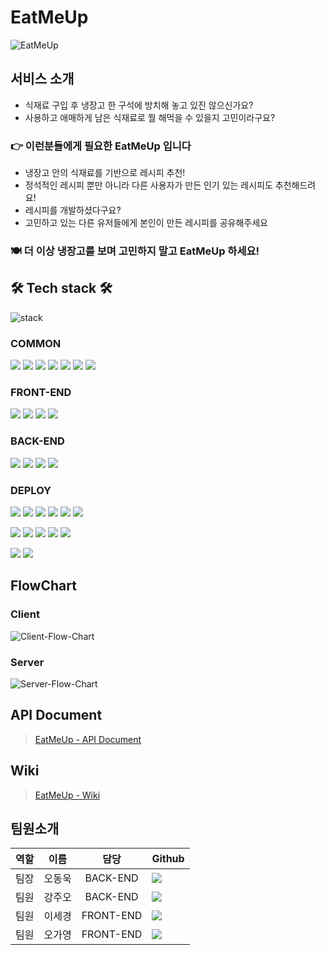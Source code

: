 # EatMeUp
![EatMeUp](https://user-images.githubusercontent.com/75926861/134337149-eb32c681-e9fa-4b59-9c37-45b725653bb6.png)

## 서비스 소개
- 식재료 구입 후 냉장고 한 구석에 방치해 놓고 있진 않으신가요?
- 사용하고 애매하게 남은 식재료로 뭘 해먹을 수 있을지 고민이라구요?
### 👉 이런분들에게 필요한 EatMeUp 입니다
- 냉장고 안의 식재료를 기반으로 레시피 추천!
- 정석적인 레시피 뿐만 아니라 다른 사용자가 만든 인기 있는 레시피도 추천해드려요!
- 레시피를 개발하셨다구요?
- 고민하고 있는 다른 유저들에게 본인이 만든 레시피를 공유해주세요

### 🍽 더 이상 냉장고를 보며 고민하지 말고 EatMeUp 하세요! 



## 🛠 Tech stack 🛠
![stack](https://user-images.githubusercontent.com/75926861/137096969-c122ca44-a162-4777-aa03-358ddd948dd5.png)

### COMMON

<img src="https://img.shields.io/badge/GITHUB-181717?style=for-the-badge&logo=GitHub&logoColor=white"/></a> 
<img src="https://img.shields.io/badge/ESLint-4B32C3?style=for-the-badge&logo=ESLint&logoColor=white"/></a> 
<img src="https://img.shields.io/badge/Prettier-F7B93E?style=for-the-badge&logo=Prettier&logoColor=white"/></a> 
<img src="https://img.shields.io/badge/Notion-000000?style=for-the-badge&logo=Notion&logoColor=white"/></a> 
<img src="https://img.shields.io/badge/Figma-F24E1E?style=for-the-badge&logo=Figma&logoColor=white"/></a> 
<img src="https://img.shields.io/badge/Miro-050038?style=for-the-badge&logo=Miro&logoColor=white"/></a> 
<img src="https://img.shields.io/badge/Postman-FF6C37?style=for-the-badge&logo=Postman&logoColor=white"/></a>

### FRONT-END
<img src="https://img.shields.io/badge/JavaScript-F7DF1E?style=for-the-badge&logo=JavaScript&logoColor=white"/></a> 
<img src="https://img.shields.io/badge/REACT-61DAFB?style=for-the-badge&logo=React&logoColor=white"/></a> 
<img src="https://img.shields.io/badge/Redux-764ABC?style=for-the-badge&logo=Redux&logoColor=white"/></a> 
<img src="https://img.shields.io/badge/Styled Components-DB7093?style=for-the-badge&logo=styled-components&logoColor=white"/></a>

### BACK-END
<img src="https://img.shields.io/badge/Node.js-339933?style=for-the-badge&logo=Node.js&logoColor=white"/></a> 
<img src="https://img.shields.io/badge/Express-000000?style=for-the-badge&logo=Express&logoColor=white"/></a> 
<img src="https://img.shields.io/badge/PostgreSQL-47A248?style=for-the-badge&logo=postgreSQL&logoColor=white"/></a> 
<img src="https://img.shields.io/badge/JSON Web Tokens-000000?style=for-the-badge&logo=JSON Web Tokens&logoColor=white"/></a>


### DEPLOY
<img src="https://img.shields.io/badge/Client-6f6f6f?style=for-the-badge&logo=&logoColor=white"/></a>
<img src="https://img.shields.io/badge/Amazon S3-569A31?style=for-the-badge&logo=Amazon S3&logoColor=white"/></a>
<img src="https://img.shields.io/badge/AWS Cloud Front-569A31?style=for-the-badge&logo=Amazon AWS&logoColor=white"/></a>
<img src="https://img.shields.io/badge/AWS Route53-569A31?style=for-the-badge&logo=Amazon AWS&logoColor=white"/></a>
<img src="https://img.shields.io/badge/AWS CodePipeLine-569A31?style=for-the-badge&logo=Amazon AWS&logoColor=white"/></a>
<img src="https://img.shields.io/badge/AWS CodeBuild-569A31?style=for-the-badge&logo=Amazon AWS&logoColor=white"/></a>

<img src="https://img.shields.io/badge/Server-6f6f6f?style=for-the-badge&logo=&logoColor=white"/></a>
<img src="https://img.shields.io/badge/AWS EC2-232F3E?style=for-the-badge&logo=Amazon AWS&logoColor=white"/></a>
<img src="https://img.shields.io/badge/AWS Route53-232F3E?style=for-the-badge&logo=Amazon AWS&logoColor=white"/></a>
<img src="https://img.shields.io/badge/Elastic Load Balance-232F3E?style=for-the-badge&logo=Amazon AWS&logoColor=white"/></a>
<img src="https://img.shields.io/badge/AWS CodePipeLine-232F3E?style=for-the-badge&logo=Amazon AWS&logoColor=white"/></a>


<img src="https://img.shields.io/badge/DB-6f6f6f?style=for-the-badge&logo=&logoColor=white"/></a>
<img src="https://img.shields.io/badge/AWS RDS PostgreSQL-4053D6?style=for-the-badge&logo=postgreSQL&logoColor=white"/></a>

## FlowChart
### Client
![Client-Flow-Chart](https://user-images.githubusercontent.com/83802662/136331746-82f7c9b5-1afb-4398-a4d3-a966bde6002e.jpg)
### Server
![Server-Flow-Chart](https://user-images.githubusercontent.com/83802662/136338857-32480ba7-1ebb-416d-b3b2-a0e30b7715c5.jpg)
## API Document
> [EatMeUp - API Document](https://juy5437.gitbook.io/eatmeup/)
## Wiki
> [EatMeUp - Wiki](https://github.com/codestates/EatMeUp/wiki)

## 팀원소개
| 역할 |  이름  |   담당    | Github                                                                                                                                                                      |
| :--: | :----: | :-------: | :-------------------------------------------------------------------------------------------------------------------------------------------------------------------------- |
| 팀장 | 오동욱 | BACK-END  |  <a href="https://github.com/wookieOH" target="_blank"><img src="https://img.shields.io/badge/wookieOH-F4C050?style=for-the-badge&logo=GitHub&logoColor=black"/></a>      |
| 팀원 | 강주오 | BACK-END  |  <a href="https://github.com/KangJuO" target="_blank"><img src="https://img.shields.io/badge/KangJuO-F4C050?style=for-the-badge&logo=GitHub&logoColor=black"/></a>      |
| 팀원 | 이세경 | FRONT-END |  <a href="https://github.com/segyong56" target="_blank"><img src="https://img.shields.io/badge/segyong56-F4C050?style=for-the-badge&logo=GitHub&logoColor=black"/></a>      |
| 팀원 | 오가영 | FRONT-END |  <a href="https://github.com/5gazero" target="_blank"><img src="https://img.shields.io/badge/5gazero-F4C050?style=for-the-badge&logo=GitHub&logoColor=black"/></a>      |
